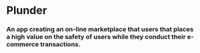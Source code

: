 # Plunder
### An app creating an on-line marketplace that users that places a high value on the safety of users while they conduct their e-commerce transactions.

